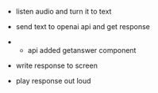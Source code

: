 - listen audio and turn it to text

- send text to openai api and get response
- - api added getanswer component

- write response to screen

- play response out loud
